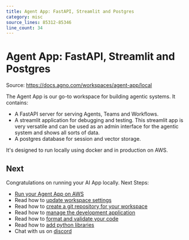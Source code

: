 ```yaml
---
title: Agent App: FastAPI, Streamlit and Postgres
category: misc
source_lines: 85312-85346
line_count: 34
---
```


# Agent App: FastAPI, Streamlit and Postgres
Source: https://docs.agno.com/workspaces/agent-app/local



The Agent App is our go-to workspace for building agentic systems. It contains:

* A FastAPI server for serving Agents, Teams and Workflows.
* A streamlit application for debugging and testing. This streamlit app is very versatile and can be used as an admin interface for the agentic system and shows all sorts of data.
* A postgres database for session and vector storage.

It's designed to run locally using docker and in production on AWS.

<Snippet file="setup.mdx" />

<Snippet file="create-agent-app-codebase.mdx" />

<Snippet file="run-agent-app-local.mdx" />

<Snippet file="stop-local-workspace.mdx" />

## Next

Congratulations on running your AI App locally. Next Steps:

* [Run your Agent App on AWS](/workspaces/agent-app/aws)
* Read how to [update workspace settings](/workspaces/workspace-management/workspace-settings)
* Read how to [create a git repository for your workspace](/workspaces/workspace-management/git-repo)
* Read how to [manage the development application](/workspaces/workspace-management/development-app)
* Read how to [format and validate your code](/workspaces/workspace-management/format-and-validate)
* Read how to [add python libraries](/workspaces/workspace-management/install)
* Chat with us on [discord](https://agno.link/discord)


